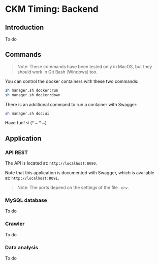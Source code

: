 # CKM Timing: Backend

## Introduction

To do

## Commands

> Note: These commands have been tested only in MacOS, but they should work in Git Bash (Windows) too.

You can control the docker containers with these two commands:
```sh
sh manager.sh docker:run
sh manager.sh docker:down
```

There is an additional command to run a container with Swagger:
```sh
sh manager.sh doc:ui
```

Have fun! ᕙ (° ~ ° ~)

## Application

### API REST

The API is located at: `http://localhost:8090`.

Note that this application is documented with Swagger, which is available at: `http://localhost:8091`.

> Note: The ports depend on the settings of the file `.env`.

### MySQL database

To do

### Crawler

To do

### Data analysis

To do
